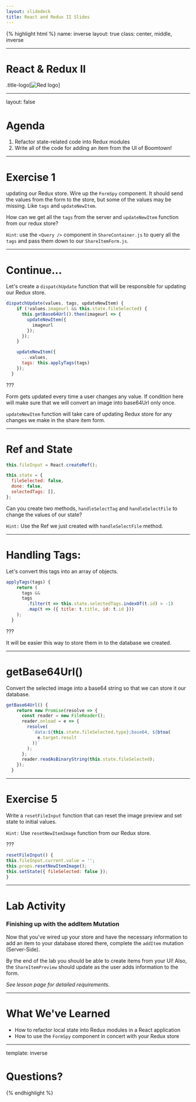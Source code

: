 ```yaml
---
layout: slidedeck
title: React and Redux II Slides
---
```


{% highlight html %}
name: inverse
layout: true
class: center, middle, inverse

---

# React & Redux II

.title-logo[![Red logo](/public/img/red-logo-white.svg)]

---

layout: false

# Agenda

1.  Refactor state-related code into Redux modules
2.  Write all of the code for adding an item from the UI of Boomtown!

---

# Exercise 1

updating our Redux store. Wire up the `FormSpy` component. It should send the values from the form to the store, but some of the values may be missing. Like `tags` and `updateNewItem`.

How can we get all the `tags` from the server and `updateNewItem` function from our redux store?

`Hint`: use the `<Query />` component in `ShareContainer.js` to query all the `tags` and pass them down to our `ShareItemForm.js`.

---

# Continue...

Let's create a `dispatchUpdate` function that will be responsible for updating our Redux store.

```js
dispatchUpdate(values, tags, updateNewItem) {
    if (!values.imageurl && this.state.fileSelected) {
      this.getBase64Url().then(imageurl => {
        updateNewItem({
          imageurl
        });
      });
    }

    updateNewItem({
      ...values,
      tags: this.applyTags(tags)
    });
  }
```

???

Form gets updated every time a user changes any value. If condition here will make sure that we will convert an image into base64Url only once.

`updateNewItem` function will take care of updating Redux store for any changes we make in the share item form.

---

# Ref and State

```js
this.fileInput = React.createRef();

this.state = {
  fileSelected: false,
  done: false,
  selectedTags: [],
};
```

Can you create two methods, `handleSelectTag` and `handleSelectFile` to change the values of our state?

`Hint:` Use the Ref we just created with `handleSelectFile` method.

---

# Handling Tags:

Let's convert this tags into an array of objects.

```js
applyTags(tags) {
    return (
      tags &&
      tags
        .filter(t => this.state.selectedTags.indexOf(t.id) > -1)
        .map(t => ({ title: t.title, id: t.id }))
    );
  }
```

???

It will be easier this way to store them in to the database we created.

---

# getBase64Url()

Convert the selected image into a base64 string so that we can store it our database.

```js
getBase64Url() {
    return new Promise(resolve => {
      const reader = new FileReader();
      reader.onload = e => {
        resolve(
          `data:${this.state.fileSelected.type};base64, ${btoa(
            e.target.result
          )}`
        );
      };
      reader.readAsBinaryString(this.state.fileSelected);
    });
  }
```

---

# Exercise 5

Write a `resetFileInput` function that can reset the image preview and set state to initial values.

`Hint:` Use `resetNewItemImage` function from our Redux store.

???

```js
resetFileInput() {
this.fileInput.current.value = '';
this.props.resetNewItemImage();
this.setState({ fileSelected: false });
}
```

---

# Lab Activity

### Finishing up with the addItem Mutation

Now that you've wired up your store and have the necessary information to add an item to your database
stored there, complete the `addItem` mutation (Server-Side).

By the end of the lab you should be able to create items from your UI!
Also, the `ShareItemPreview` should update as the user adds information to the form.

_See lesson page for detailed requirements._

---

# What We've Learned

- How to refactor local state into Redux modules in a React application
- How to use the `FormSpy` component in concert with your Redux store

---

template: inverse

# Questions?

{% endhighlight %}

```

```

